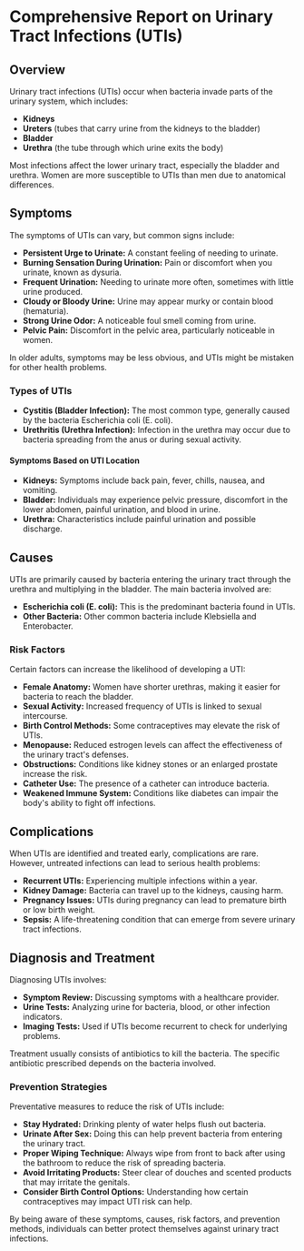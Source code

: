 # Comprehensive Report on Urinary Tract Infections (UTIs)

## Overview
Urinary tract infections (UTIs) occur when bacteria invade parts of the urinary system, which includes:
- **Kidneys**
- **Ureters** (tubes that carry urine from the kidneys to the bladder)
- **Bladder**
- **Urethra** (the tube through which urine exits the body)

Most infections affect the lower urinary tract, especially the bladder and urethra. Women are more susceptible to UTIs than men due to anatomical differences.

## Symptoms
The symptoms of UTIs can vary, but common signs include:

- **Persistent Urge to Urinate:** A constant feeling of needing to urinate.
- **Burning Sensation During Urination:** Pain or discomfort when you urinate, known as dysuria.
- **Frequent Urination:** Needing to urinate more often, sometimes with little urine produced.
- **Cloudy or Bloody Urine:** Urine may appear murky or contain blood (hematuria).
- **Strong Urine Odor:** A noticeable foul smell coming from urine.
- **Pelvic Pain:** Discomfort in the pelvic area, particularly noticeable in women.

In older adults, symptoms may be less obvious, and UTIs might be mistaken for other health problems.

### Types of UTIs
- **Cystitis (Bladder Infection):** The most common type, generally caused by the bacteria Escherichia coli (E. coli).
- **Urethritis (Urethra Infection):** Infection in the urethra may occur due to bacteria spreading from the anus or during sexual activity.

#### Symptoms Based on UTI Location
- **Kidneys:** Symptoms include back pain, fever, chills, nausea, and vomiting.
- **Bladder:** Individuals may experience pelvic pressure, discomfort in the lower abdomen, painful urination, and blood in urine.
- **Urethra:** Characteristics include painful urination and possible discharge.

## Causes
UTIs are primarily caused by bacteria entering the urinary tract through the urethra and multiplying in the bladder. The main bacteria involved are:

- **Escherichia coli (E. coli):** This is the predominant bacteria found in UTIs.
- **Other Bacteria:** Other common bacteria include Klebsiella and Enterobacter.

### Risk Factors
Certain factors can increase the likelihood of developing a UTI:
- **Female Anatomy:** Women have shorter urethras, making it easier for bacteria to reach the bladder.
- **Sexual Activity:** Increased frequency of UTIs is linked to sexual intercourse.
- **Birth Control Methods:** Some contraceptives may elevate the risk of UTIs.
- **Menopause:** Reduced estrogen levels can affect the effectiveness of the urinary tract's defenses.
- **Obstructions:** Conditions like kidney stones or an enlarged prostate increase the risk.
- **Catheter Use:** The presence of a catheter can introduce bacteria.
- **Weakened Immune System:** Conditions like diabetes can impair the body's ability to fight off infections.

## Complications
When UTIs are identified and treated early, complications are rare. However, untreated infections can lead to serious health problems:

- **Recurrent UTIs:** Experiencing multiple infections within a year.
- **Kidney Damage:** Bacteria can travel up to the kidneys, causing harm.
- **Pregnancy Issues:** UTIs during pregnancy can lead to premature birth or low birth weight.
- **Sepsis:** A life-threatening condition that can emerge from severe urinary tract infections.

## Diagnosis and Treatment
Diagnosing UTIs involves:

- **Symptom Review:** Discussing symptoms with a healthcare provider.
- **Urine Tests:** Analyzing urine for bacteria, blood, or other infection indicators.
- **Imaging Tests:** Used if UTIs become recurrent to check for underlying problems.

Treatment usually consists of antibiotics to kill the bacteria. The specific antibiotic prescribed depends on the bacteria involved.

### Prevention Strategies
Preventative measures to reduce the risk of UTIs include:

- **Stay Hydrated:** Drinking plenty of water helps flush out bacteria.
- **Urinate After Sex:** Doing this can help prevent bacteria from entering the urinary tract.
- **Proper Wiping Technique:** Always wipe from front to back after using the bathroom to reduce the risk of spreading bacteria.
- **Avoid Irritating Products:** Steer clear of douches and scented products that may irritate the genitals.
- **Consider Birth Control Options:** Understanding how certain contraceptives may impact UTI risk can help.

By being aware of these symptoms, causes, risk factors, and prevention methods, individuals can better protect themselves against urinary tract infections.